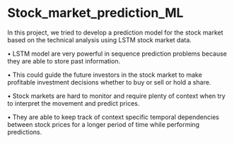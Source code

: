 # Stock_market_prediction_ML

In this project, we tried to develop a prediction model for the stock market based on the 
technical analysis using LSTM stock market data. 

• LSTM model are very powerful in sequence prediction problems because they are able to store 
past information. 

• This could guide the future investors in the stock market to make profitable investment 
decisions whether to buy or sell or hold a share. 

• Stock markets are hard to monitor and require plenty of context when try to interpret the 
movement and predict prices. 

• They are able to keep track of context specific temporal dependencies between stock prices 
for a longer period of time while performing predictions.
